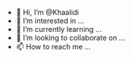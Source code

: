 - 👋 Hi, I’m @Khaalidi
- 👀 I’m interested in ...
- 🌱 I’m currently learning ...
- 💞️ I’m looking to collaborate on ...
- 📫 How to reach me ...

<!---
Khaalidi/Khaalidi is a ✨ special ✨ repository because its `README.md` (this file) appears on your GitHub profile.
You can click the Preview link to take a look at your changes.
--->
